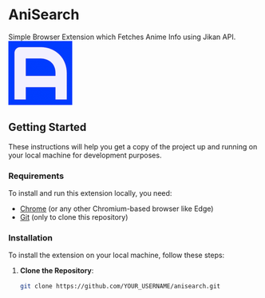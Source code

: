 # AniSearch

Simple Browser Extension which Fetches Anime Info using Jikan API. ![AniSearch Logo](assets/images/icons/icon-128.png)

## Getting Started

These instructions will help you get a copy of the project up and running on your local machine for development purposes.

### Requirements

To install and run this extension locally, you need:

- [Chrome](https://www.google.com/chrome/ "Chrome") (or any other Chromium-based browser like Edge)
- [Git](https://git-scm.com/downloads "Git") (only to clone this repository)

### Installation

To install the extension on your local machine, follow these steps:

1. **Clone the Repository**:

   ```bash
   git clone https://github.com/YOUR_USERNAME/anisearch.git
